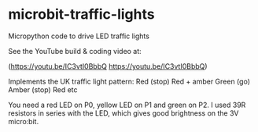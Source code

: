 # microbit-traffic-lights
Micropython code to drive LED traffic lights

See the YouTube build & coding video at: 

  (https://youtu.be/IC3vtI0BbbQ https://youtu.be/IC3vtI0BbbQ)

Implements the UK traffic light pattern:
  Red (stop)
  Red + amber
  Green (go)
  Amber (stop)
  Red   etc
  
You need a red LED on P0, yellow LED on P1 and green on P2. I used 39R resistors in series with the LED,
which gives good brightness on the 3V micro:bit.
  
